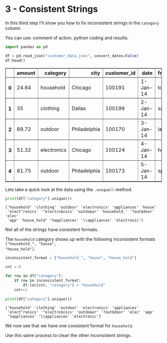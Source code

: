 # 3 - Consistent Strings
In this third step I'll show you how to fix inconsistent strings in the <code>category</code> column.

You can use: comment of action, python coding and results.


```python
import pandas as pd 

df = pd.read_json("customer_data.json", convert_dates=False)
df.head()
```




<div>
<style scoped>
    .dataframe tbody tr th:only-of-type {
        vertical-align: middle;
    }

    .dataframe tbody tr th {
        vertical-align: top;
    }

    .dataframe thead th {
        text-align: right;
    }
</style>
<table border="1" class="dataframe">
  <thead>
    <tr style="text-align: right;">
      <th></th>
      <th>amount</th>
      <th>category</th>
      <th>city</th>
      <th>customer_id</th>
      <th>date</th>
      <th>frequently_bought_together</th>
      <th>lat_lon</th>
      <th>purchase</th>
      <th>related_items</th>
      <th>state</th>
      <th>zip_code</th>
    </tr>
  </thead>
  <tbody>
    <tr>
      <th>0</th>
      <td>24.64</td>
      <td>household</td>
      <td>Chicago</td>
      <td>100191</td>
      <td>1-Jan-14</td>
      <td>towels</td>
      <td>41.86,-87.619</td>
      <td>soap</td>
      <td>towels</td>
      <td>IL</td>
      <td>60605</td>
    </tr>
    <tr>
      <th>1</th>
      <td>35</td>
      <td>clothing</td>
      <td>Dallas</td>
      <td>100199</td>
      <td>2-Jan-14</td>
      <td>sandals</td>
      <td>32.924,-96.547</td>
      <td>shorts</td>
      <td>belts</td>
      <td>TX</td>
      <td>75089</td>
    </tr>
    <tr>
      <th>2</th>
      <td>89.72</td>
      <td>outdoor</td>
      <td>Philadelphia</td>
      <td>100170</td>
      <td>3-Jan-14</td>
      <td>lawn bags</td>
      <td>40.002,-75.118</td>
      <td>lawn_mower</td>
      <td>shovels</td>
      <td>PA</td>
      <td>19019</td>
    </tr>
    <tr>
      <th>3</th>
      <td>51.32</td>
      <td>electronics</td>
      <td>Chicago</td>
      <td>100124</td>
      <td>4-Jan-14</td>
      <td>headphones</td>
      <td>41.88,-87.63</td>
      <td>laptop</td>
      <td>headphones</td>
      <td>IL</td>
      <td>60603</td>
    </tr>
    <tr>
      <th>4</th>
      <td>81.75</td>
      <td>outdoor</td>
      <td>Philadelphia</td>
      <td>100173</td>
      <td>5-Jan-14</td>
      <td>sponge</td>
      <td>39.953,-75.166</td>
      <td>car wash</td>
      <td>sponge</td>
      <td>PA</td>
      <td>19102</td>
    </tr>
  </tbody>
</table>
</div>



Lets take a quick look at the data using the <code>.unique()</code> method.


```python
print(df["category"].unique())
```

    ['household' 'clothing' 'outdoor' 'electronics' 'appliances' 'house'
     'elect^ronics' '^electro$nics' 'outdo&or' 'household_' '?out$door' 'elec'
     'app' 'house_hold' '%appliances' '\\appliances' 'electronic']
    

Not all of the strings have consistent formats.

The <code>household</code> category shows up with the following inconsistent formats <code>["household_", "house", "house_hold"]</code>.


```python
inconsistent_format = ["household_", "house", "house_hold"]

cnt = 0

for row in df["category"]:
    if row in inconsistent_format:
        df.loc[cnt, "category"] = "household"
    cnt+=1
    
print(df["category"].unique())
```

    ['household' 'clothing' 'outdoor' 'electronics' 'appliances'
     'elect^ronics' '^electro$nics' 'outdo&or' '?out$door' 'elec' 'app'
     '%appliances' '\\appliances' 'electronic']
    

We now see that we have one consistent format for <code>household</code>.

Use this same process to clean the other inconsistent strings.
